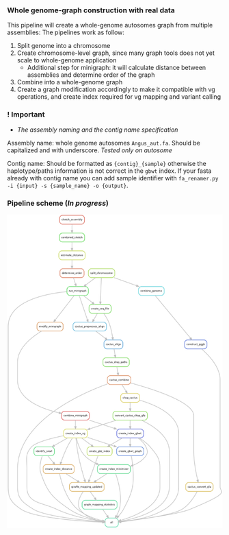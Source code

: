 
### Whole genome-graph construction with real data

This pipeline will create a whole-genome autosomes graph from multiple assemblies:
The pipelines work as follow:
1. Split genome into a chromosome
2. Create chromosome-level graph, since many graph tools does not yet scale to whole-genome application
    - Additional step for minigraph: it will calculate distance between assemblies and determine order of the graph 
3. Combine into a whole-genome graph
4. Create a graph modification accordingly to make it compatible with vg operations, and create index required for vg mapping and variant calling 

### ! Important 
- *The assembly naming and the contig name specification*

Assembly name: whole genome autosomes `Angus_aut.fa`. Should be capitalized and with underscore. *Tested only on autosome*

Contig name: Should be formatted as `{contig}_{sample}` otherwise the haplotype/paths information is not correct in the `gbwt` index. If your fasta already with contig name you can add sample identifier with  `fa_renamer.py -i {input} -s {sample_name} -o {output}`. 


### Pipeline scheme (*In progress*)

![Pipeline real data](pipe_real.png)